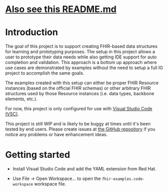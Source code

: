 # [Also see this README.md](examples/README.md)

# Introduction

The goal of this project is to support creating FHIR-based data structures for learning and prototyping purposes. The setup in this project allows a user to prototype their data needs while also getting IDE support for auto completion and validation. This approach is a bottom up approach where use cases are demonstrated by examples without the need to setup a full IG project to accomplish the same goals.

The examples created with this setup can either be proper FHIR Resource instances (based on the official FHIR schemas) or other arbitrary FHIR structures used by those Resource instances (i.e. data types, backbone elements, etc.). 

For now, this project is only configured for use with [Visual Studio Code (VSC)](https://code.visualstudio.com/).

This project is still WIP and is likely to be buggy at times until it's been tested by end users. Please create issues at [the GitHub repository](https://github.com/ShahimEssaid/fhirware.fhir-examples) if you notice any problems or have enhancement ideas.

# Getting started

* Install Visual Studio Code and add the YAML extension from Red Hat.

* Use File -> Open Workspace... to open the `fhir-examples.code-workspace` workspace file.

